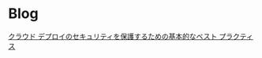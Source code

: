 # Blog

[クラウド デプロイのセキュリティを保護するための基本的なベスト プラクティス](https://cloud.google.com/blog/ja/topics/developers-practitioners/foundational-best-practices-securing-your-cloud-deployment)
